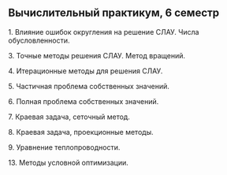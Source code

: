 ## Вычислительный практикум, 6 семестр

1\. Влияние ошибок округления на решение СЛАУ. Числа обусловленности.

3\. Точные методы решения СЛАУ. Метод вращений.

4\. Итерационные методы для решения СЛАУ.

5\. Частичная проблема собственных значений.

6\. Полная проблема собственных значений.

7\. Краевая задача, сеточный метод.

8\. Краевая задача, проекционные методы.

9\. Уравнение теплопроводности.

13\. Методы условной оптимизации.

